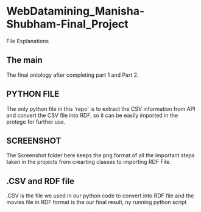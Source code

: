 # WebDatamining_Manisha-Shubham-Final_Project

File Explanations

## The main
The final ontology after completing part 1 and Part 2. 

## PYTHON FILE
The only python file in this 'repo' is to extract the CSV information from API and convert the CSV file into RDF, 
so it can be easily imported in the protege for further use. 

## SCREENSHOT
The Screenshot folder here keeps the png format of all the important steps taken in the projects from crearting classes to importing RDF File. 

## .CSV and RDF file 
.CSV is the file we used in our python code to convert into RDF file and the movies file in RDF format is the our final result, 
ny running python script
